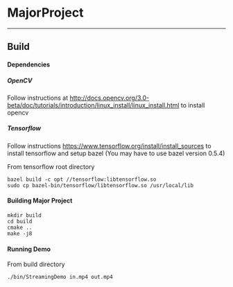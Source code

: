 # MajorProject
***
## Build

#### Dependencies

##### OpenCV

Follow instructions at http://docs.opencv.org/3.0-beta/doc/tutorials/introduction/linux_install/linux_install.html to install opencv  


##### Tensorflow

Follow instructions https://www.tensorflow.org/install/install_sources to install tensorflow and setup bazel (You may have to use bazel version 0.5.4)

From tensorflow root directory  
```
bazel build -c opt //tensorflow:libtensorflow.so   
sudo cp bazel-bin/tensorflow/libtensorflow.so /usr/local/lib
```


#### Building Major Project

```
mkdir build
cd build
cmake ..
make -j8
```

#### Running Demo

From build directory  
```
./bin/StreamingDemo in.mp4 out.mp4
```
